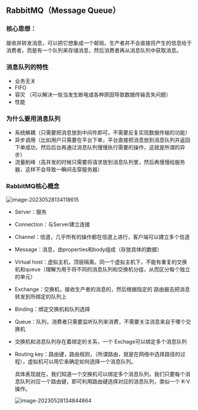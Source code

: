 ## RabbitMQ（Message Queue）

### 核心思想：

接收并转发消息，可以把它想象成一个邮局。生产者并不会直接将产生的信息给于消费者，而是有一个队列来存储消息，然后消费者再从消息队列中获取消息。

### 消息队列的特性 

- 业务无关  
- FIFO
- 容灾 （可以解决一些当发生断电或各种原因导致数据传输丢失问题）
- 性能

### 为什么要用消息队列 

- 系统解耦（只需要把消息放到中间件即可，不需要反复实现数据传输的功能）
- 异步调用（比如用户只需要在平台下单，平台直接把消息放到消息队列并返回下单成功，然后后台再通过消息队列慢慢执行需要的操作，这就是所谓的异步）
- 流量削峰（高并发的时候只需要将请求放到消息队列里，然后再慢慢给服务器，这样不会导致一瞬间击穿服务器）

### RabbitMQ核心概念

![image-20230528134118615](https://s2.loli.net/2023/05/28/RsNT57AcXO9w8qY.png)

- Server：服务

- Connection：与Server建立连接

- Channel：信道，几乎所有的操作都在信道上进行，客户端可以建立多个信道

- Message：消息，由properties和body组成（存放具体的数据）

- Virtual host：虚拟主机，顶层隔离。同一个虚拟主机下，不能有重复的交换机和queue（理解为用于将不同的消息队列和交换机分组，从而区分每个独立的单元）

- Exchange：交换机，接收生产者的消息的，然后根据指定的 路由器去把消息转发到所绑定的队列上

- Binding：绑定交换机和队列选择

- Queue：队列，消费者只需要监听队列来消费，不需要关注消息来自于哪个交换机

- 交换机和消息队列存在着绑定的关系，一个 Exchage可以绑定多个消息队列

- Routing key：路由键，路由规则，（所谓路由，就是在网络中选择路径的过程），虚拟机可以用它来确定如何选择一个消息队列。

  具体表现就在，我们知道一个交换机可以绑定多个消息队列，我们只要每个消息队列对应一个路由键，即可利用路由键选择对应的消息队列，类似一个 K-V 操作。

  ![image-20230528134844864](https://s2.loli.net/2023/05/28/owpv59hzjLGFeYU.png)

  